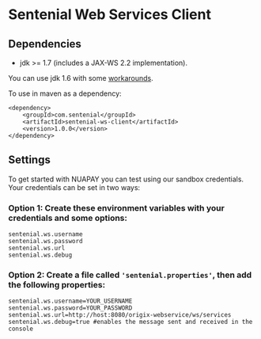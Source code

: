 # Sentenial Web Services Client

## Dependencies

* jdk >= 1.7 (includes a JAX-WS 2.2 implementation).

You can use jdk 1.6 with some [workarounds](https://jax-ws.java.net/2.2/docs/ReleaseNotes.html#Running_on_top_of_JDK_6).

To use in maven as a dependency:

    <dependency>
        <groupId>com.sentenial</groupId>
        <artifactId>sentenial-ws-client</artifactId>
        <version>1.0.0</version>
    </dependency>

## Settings
To get started with NUAPAY you can test using our sandbox credentials. Your credentials can be set in two ways:

### Option 1: Create these environment variables with your credentials and some options:

    sentenial.ws.username
    sentenial.ws.password
    sentenial.ws.url
    sentenial.ws.debug
    

### Option 2: Create a file called `'sentenial.properties'`, then add the following properties:

    sentenial.ws.username=YOUR_USERNAME
    sentenial.ws.password=YOUR_PASSWORD
    sentenial.ws.url=http://host:8080/origix-webservice/ws/services
    sentenial.ws.debug=true #enables the message sent and received in the console
    

